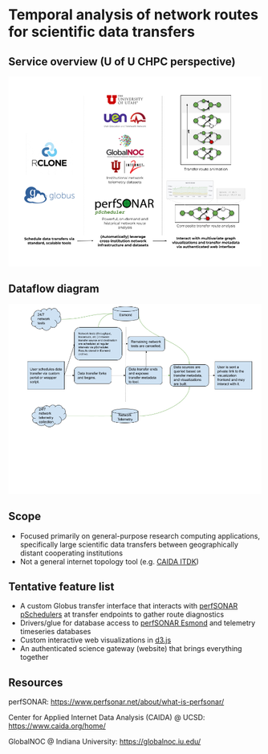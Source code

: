 # Temporal analysis of network routes for scientific data transfers

## Service overview (U of U CHPC perspective)

![](images/dt-na_architecture.png)

## Dataflow diagram

![](images/dt-na_dataflow.png)

## Scope

* Focused primarily on general-purpose research computing applications, specifically large scientific data transfers between geographically distant cooperating institutions
* Not a general internet topology tool (e.g. [CAIDA ITDK](https://www.caida.org/data/internet-topology-data-kit/))

## Tentative feature list

* A custom Globus transfer interface that interacts with [perfSONAR pSchedulers](https://docs.perfsonar.net/pscheduler_intro.html) at transfer endpoints to gather route diagnostics
* Drivers/glue for database access to [perfSONAR Esmond](https://docs.perfsonar.net/esmond_api_rest.html) and telemetry timeseries databases
* Custom interactive web visualizations in [d3.js](https://d3js.org/)
* An authenticated science gateway (website) that brings everything together

## Resources

perfSONAR: https://www.perfsonar.net/about/what-is-perfsonar/

Center for Applied Internet Data Analysis (CAIDA) @ UCSD: https://www.caida.org/home/

GlobalNOC @ Indiana University: https://globalnoc.iu.edu/


